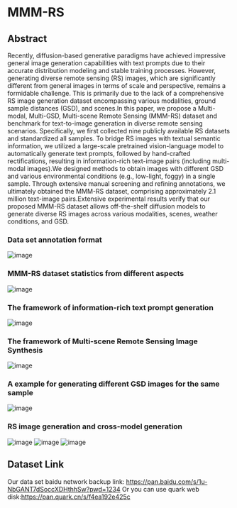 # MMM-RS
## Abstract

  Recently, diffusion-based generative paradigms have achieved impressive general image generation capabilities with text prompts due to their accurate distribution modeling and stable training processes. However, generating diverse remote sensing (RS) images, which are significantly different from general images in terms of scale and perspective, remains a formidable challenge. This is primarily due to the lack of a comprehensive RS image generation dataset encompassing various modalities, ground sample distances (GSD), and scenes.In this paper, we propose a Multi-modal, Multi-GSD, Multi-scene Remote Sensing (MMM-RS) dataset and benchmark for text-to-image generation in diverse remote sensing scenarios. Specifically, we first collected nine publicly available RS datasets and standardized all samples. To bridge RS images with textual semantic information, we utilized a large-scale pretrained vision-language model to automatically generate text prompts, followed by hand-crafted rectifications, resulting in information-rich text-image pairs (including multi-modal images).We designed methods to obtain images with different GSD and various environmental conditions (e.g., low-light, foggy) in a single sample. Through extensive manual screening and refining annotations, we ultimately obtained the MMM-RS dataset, comprising approximately 2.1 million text-image pairs.Extensive experimental results verify that our proposed MMM-RS dataset allows off-the-shelf diffusion models to generate diverse RS images across various modalities, scenes, weather conditions, and GSD.

### Data set annotation format
![image](https://github.com/user-attachments/assets/b661ccc4-ecf7-4987-8a38-045225c8b585)

### MMM-RS dataset statistics from different aspects
![image](https://github.com/user-attachments/assets/ee6def45-d532-40de-a9c2-3a76b4be0bf9)

### The framework of information-rich text prompt generation
![image](https://github.com/user-attachments/assets/8f0567c9-96a1-4085-9f61-c5580fa05867)

### The framework of Multi-scene Remote Sensing Image Synthesis
![image](https://github.com/user-attachments/assets/ebbba53a-a396-4430-b456-4303b8c49428)

### A example for generating different GSD images for the same sample
![image](https://github.com/user-attachments/assets/0ffb78ee-2399-415c-ab03-78196177420f)

### RS image generation and cross-model generation
![image](https://github.com/user-attachments/assets/24764fda-dd77-4f60-8dcb-eed741304e26)
![image](https://github.com/user-attachments/assets/ad8b643d-c293-4a02-bd21-585a1c972d77)
![image](https://github.com/user-attachments/assets/eba5d3cb-58cd-4491-bc24-f8860ea93195)

## Dataset Link

  Our data set baidu network backup link: https://pan.baidu.com/s/1u-NbGANT7dSoccXDHthhSw?pwd=1234 
  Or you can use quark web disk:https://pan.quark.cn/s/f4ea192e425c
